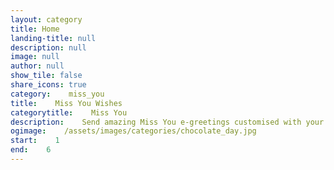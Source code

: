 ```yaml
---
layout: category
title: Home
landing-title: null
description: null
image: null
author: null
show_tile: false
share_icons: true
category:    miss_you
title:    Miss You Wishes
categorytitle:    Miss You
description:    Send amazing Miss You e-greetings customised with your name
ogimage:    /assets/images/categories/chocolate_day.jpg
start:    1
end:    6
---
```

